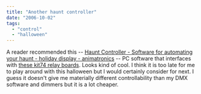 ```yaml
---
title: "Another haunt controller"
date: "2006-10-02"
tags: 
  - "control"
  - "halloween"
---
```


A reader recommended this -- [Haunt Controller - Software for automating your haunt - holiday display - animatronics](http://www.hauntcontroller.com/products_software_pro.php "Haunt Controller - Software for automating your haunt - holiday display - animatronics") -- PC software that interfaces with [these kit74 relay boards](http://www.hauntcontroller.com/where_to_buy.php). Looks kind of cool. I think it is too late for me to play around with this halloween but I would certainly consider for next. I guess it doesn't give me materially different controllability than my DMX software and dimmers but it is a lot cheaper.
